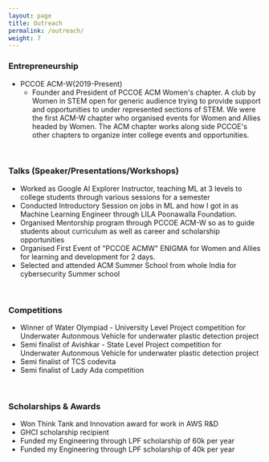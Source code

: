 ```yaml
---
layout: page
title: Outreach
permalink: /outreach/
weight: 7
---
```



### Entrepreneurship <br>
<ul>
<li>PCCOE ACM-W(2019-Present) <ul>
    <li> Founder and President of PCCOE ACM Women's chapter. A club by Women in STEM open for generic audience trying to provide support and opportunities to under represented sections of STEM. We were the first ACM-W chapter who organised events for Women and Allies headed by Women. The ACM chapter works along side PCCOE's other chapters to organize inter college events and opportunities. </li> </ul> </li>
</ul> <br>


### Talks (Speaker/Presentations/Workshops) <br>
<ul>
<li> Worked as Google AI Explorer Instructor, teaching ML at 3 levels to college students through various sessions for a semester </li>
<li> Conducted Introductory Session on jobs in ML and how I got in as Machine Learning Engineer through LILA Poonawalla Foundation. </li>  
<li> Organised Mentorship program through PCCOE ACM-W so as to guide students about curriculum as well as career and scholarship opportunities </li> 
<li> Organised First Event of "PCCOE ACMW" ENIGMA for Women and Allies for learning and development for 2 days.</li>
<li> Selected and attended ACM Summer School from whole India for cybersecurity Summer school </li>
</ul><br>

### Competitions <br>
<ul>
<li> Winner of Water Olympiad - University Level Project competition for Underwater Autonmous Vehicle for underwater plastic detection project </li> 
<li> Semi finalist of Avishkar - State Level Project competition for Underwater Autonmous Vehicle for underwater plastic detection project </li> 
<li> Semi finalist of TCS codevita  </li> 
<li> Semi finalist of Lady Ada competition  </li> 
</ul><br>
 

### Scholarships & Awards <br>
<ul>
<li> Won Think Tank and Innovation award for work in AWS R&D
<li> GHCI scholarship recipient </li>
<li> Funded my Engineering through LPF scholarship of 60k per year </li> 
<li> Funded my Engineering through LPF scholarship of 40k per year  </li>
</ul> 
